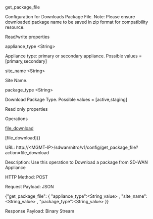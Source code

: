 get\_package\_file

Configuration for Downloads Package File. Note: Please ensure downloaded package name to be saved in zip format for compatibility resource.

Read/write properties

appliance\_type &lt;String&gt;

Appliance type: primary or secondary appliance. Possible values = \[primary,secondary\]

site\_name &lt;String&gt;

Site Name.

package\_type &lt;String&gt;

Download Package Type. Possible values = \[active,staging\]

Read only properties

Operations

[file\_download](#file_download)

[file\_download]{}

URL: http://&lt;MGMT-IP&gt;/sdwan/nitro/v1/config/get\_package\_file?action=file\_download

Description: Use this operation to Download a package from SD-WAN Appliance

HTTP Method: POST

Request Payload: JSON

{"get\_package\_file": { "appliance\_type":&lt;String\_value&gt; , "site\_name":&lt;String\_value&gt; , "package\_type":&lt;String\_value&gt; }}

Response Payload: Binary Stream
